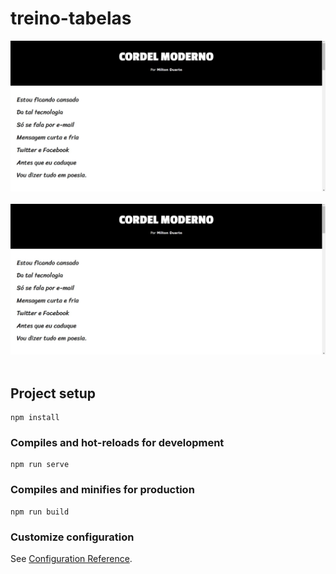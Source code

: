 # treino-tabelas

<div align="center">
<img src="https://github.com/henriquesouzo/curso-html/blob/gh-pages/src/publico/imagens/topo.jpg" />
</div> <br>

<div align="center">
<img src="https://github.com/henriquesouzo/curso-html/blob/gh-pages/src/publico/imagens/topo.jpg" />
</div> <br>

## Project setup
```
npm install
```

### Compiles and hot-reloads for development
```
npm run serve
```

### Compiles and minifies for production
```
npm run build
```

### Customize configuration
See [Configuration Reference](https://cli.vuejs.org/config/).
